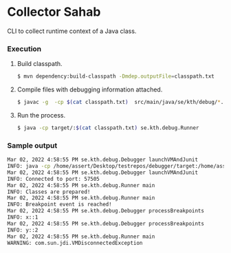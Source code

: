 # Collector Sahab

CLI to collect runtime context of a Java class.

### Execution

1. Build classpath.
    ```bash
   $ mvn dependency:build-classpath -Dmdep.outputFile=classpath.txt
    ```
2. Compile files with debugging information attached.
    ```bash
   $ javac -g  -cp $(cat classpath.txt)  src/main/java/se/kth/debug/*.java -d target
    ```
3. Run the process.
    ```bash
   $ java -cp target/:$(cat classpath.txt) se.kth.debug.Runner
    ```

### Sample output
```bash
Mar 02, 2022 4:58:55 PM se.kth.debug.Debugger launchVMAndJunit
INFO: java -cp /home/assert/Desktop/testrepos/debugger/target:/home/assert/.m2/repository/junit/junit/4.13.2/junit-4.13.2.jar:/home/assert/.m2/repository/org/hamcrest/hamcrest-core/1.3/hamcrest-core-1.3.jar:/home/assert/Desktop/testrepos/debugger: se.kth.debug.MethodTestRunner se.kth.debug.AppTest#testAdd
Mar 02, 2022 4:58:55 PM se.kth.debug.Debugger launchVMAndJunit
INFO: Connected to port: 57505
Mar 02, 2022 4:58:55 PM se.kth.debug.Runner main
INFO: Classes are prepared!
Mar 02, 2022 4:58:55 PM se.kth.debug.Runner main
INFO: Breakpoint event is reached!
Mar 02, 2022 4:58:55 PM se.kth.debug.Debugger processBreakpoints
INFO: x::1
Mar 02, 2022 4:58:55 PM se.kth.debug.Debugger processBreakpoints
INFO: y::2
Mar 02, 2022 4:58:55 PM se.kth.debug.Runner main
WARNING: com.sun.jdi.VMDisconnectedException
```
